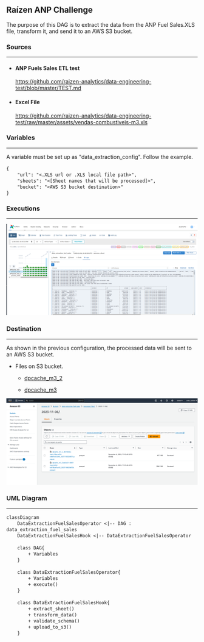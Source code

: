 ## Raízen ANP Challenge
The purpose of this DAG is to extract the data from the ANP Fuel Sales.XLS file, transform it, and send it to an AWS S3 bucket.


### Sources

***

* #### ANP Fuels Sales ETL test
    https://github.com/raizen-analytics/data-engineering-test/blob/master/TEST.md

* #### Excel File
    https://github.com/raizen-analytics/data-engineering-test/raw/master/assets/vendas-combustiveis-m3.xls


### Variables

***

A variable must be set up as "data_extraction_config". Follow the example.

``` jsonc
{
    "url": "<.XLS url or .XLS local file path>",
    "sheets": "<[Sheet names that will be processed]>",
    "bucket": "<AWS S3 bucket destination>"
}

```

### Executions

***

![Alt text](image-a.png)


### Destination

***

As shown in the previous configuration, the processed data will be sent to an AWS S3 bucket.

* Files on S3 bucket.

    * [dpcache_m3_2](https://data-extraction-fuel-sales.s3.amazonaws.com/processed_files/2023-11-06/dpcache_m3_2_db7c8b6a-2eb5-40ee-af59-ef087d923af6_20231106204531.parquet)

    * [dpcache_m3](https://data-extraction-fuel-sales.s3.amazonaws.com/processed_files/2023-11-06/dpcache_m3_5aba5e31-9007-4edd-bfe2-b4136a47ae92_20231106204534.parquet)

![Alt text](image-b.png)


### UML Diagram

***

```mermaid
classDiagram
    DataExtractionFuelSalesOperator <|-- DAG : data_extraction_fuel_sales
    DataExtractionFuelSalesHook <|-- DataExtractionFuelSalesOperator

    class DAG{ 
        + Variables
    } 
    
    class DataExtractionFuelSalesOperator{
        + Variables
        + execute()
    }

    class DataExtractionFuelSalesHook{
        + extract_sheet()
        + transform_data()
        + validate_schema()
        + upload_to_s3()
    }
 ```